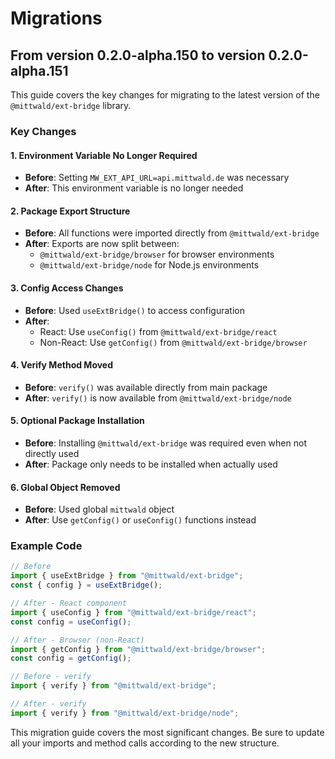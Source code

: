 # Migrations

## From version 0.2.0-alpha.150 to version 0.2.0-alpha.151

This guide covers the key changes for migrating to the latest version of the
`@mittwald/ext-bridge` library.

### Key Changes

#### 1. Environment Variable No Longer Required

- **Before**: Setting `MW_EXT_API_URL=api.mittwald.de` was necessary
- **After**: This environment variable is no longer needed

#### 2. Package Export Structure

- **Before**: All functions were imported directly from `@mittwald/ext-bridge`
- **After**: Exports are now split between:
  - `@mittwald/ext-bridge/browser` for browser environments
  - `@mittwald/ext-bridge/node` for Node.js environments

#### 3. Config Access Changes

- **Before**: Used `useExtBridge()` to access configuration
- **After**:
  - React: Use `useConfig()` from `@mittwald/ext-bridge/react`
  - Non-React: Use `getConfig()` from `@mittwald/ext-bridge/browser`

#### 4. Verify Method Moved

- **Before**: `verify()` was available directly from main package
- **After**: `verify()` is now available from `@mittwald/ext-bridge/node`

#### 5. Optional Package Installation

- **Before**: Installing `@mittwald/ext-bridge` was required even when not
  directly used
- **After**: Package only needs to be installed when actually used

#### 6. Global Object Removed

- **Before**: Used global `mittwald` object
- **After**: Use `getConfig()` or `useConfig()` functions instead

### Example Code

```javascript
// Before
import { useExtBridge } from "@mittwald/ext-bridge";
const { config } = useExtBridge();

// After - React component
import { useConfig } from "@mittwald/ext-bridge/react";
const config = useConfig();

// After - Browser (non-React)
import { getConfig } from "@mittwald/ext-bridge/browser";
const config = getConfig();

// Before - verify
import { verify } from "@mittwald/ext-bridge";

// After - verify
import { verify } from "@mittwald/ext-bridge/node";
```

This migration guide covers the most significant changes. Be sure to update all
your imports and method calls according to the new structure.
